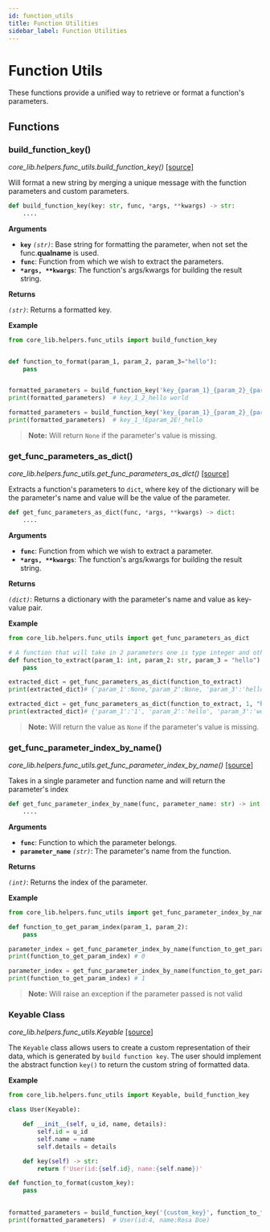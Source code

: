 ```yaml
---
id: function_utils
title: Function Utilities
sidebar_label: Function Utilities
---
```


# Function Utils

These functions provide a unified way to retrieve or format a function's parameters.

## Functions

### build_function_key()

*core_lib.helpers.func_utils.build_function_key()* [[source]](https://github.com/shay-te/core-lib/blob/master/core_lib/helpers/func_utils.py#L65)

Will format a new string by merging a unique message with the function parameters and custom parameters.

```python
def build_function_key(key: str, func, *args, **kwargs) -> str:
    ....
```

**Arguments**

- **`key`** *`(str)`*: Base string for formatting the parameter, when not set the func.__qualname__ is used.
- **`func`**: Function from which we wish to extract the parameters.
- __`*args, **kwargs`__: The function's args/kwargs for building the result string.


**Returns**

*`(str)`*: Returns a formatted key.

**Example**

```python
from core_lib.helpers.func_utils import build_function_key


def function_to_format(param_1, param_2, param_3="hello"):
    pass


formatted_parameters = build_function_key('key_{param_1}_{param_2}_{param_3}', function_to_format, 1, 2, "hello world")
print(formatted_parameters)  # key_1_2_hello world

formatted_parameters = build_function_key('key_{param_1}_{param_2}_{param_3}', function_to_format, 1)
print(formatted_parameters)  # key_1_!Eparam_2E!_hello
```
> **Note:** Will return `None` if the parameter's value is missing.

### get_func_parameters_as_dict()

*core_lib.helpers.func_utils.get_func_parameters_as_dict()* [[source]](https://github.com/shay-te/core-lib/blob/master/core_lib/helpers/func_utils.py#L48)

Extracts a function's parameters to `dict`, where key of the dictionary will be the parameter's name and value will be the value of the parameter.

```python
def get_func_parameters_as_dict(func, *args, **kwargs) -> dict:
    ....
```

**Arguments**

- **`func`**: Function from which we wish to extract a parameter.
- __`*args, **kwargs`__: The function's args/kwargs for building the result string.


**Returns**

*`(dict)`*: Returns a dictionary with the parameter's name and value as key-value pair.

**Example**

```python
from core_lib.helpers.func_utils import get_func_parameters_as_dict

# A function that will take in 2 parameters one is type integer and other is string
def function_to_extract(param_1: int, param_2: str, param_3 = "hello"):
    pass

extracted_dict = get_func_parameters_as_dict(function_to_extract) 
print(extracted_dict)# {'param_1':None,'param_2':None, 'param_3':'hello'}

extracted_dict = get_func_parameters_as_dict(function_to_extract, 1, "hello", "world") 
print(extracted_dict)# {'param_1':'1', 'param_2':'hello', 'param_3':'world'}
```
> **Note:** Will return the value as `None` if the parameter's value is missing.


### get_func_parameter_index_by_name()

*core_lib.helpers.func_utils.get_func_parameter_index_by_name()* [[source]](https://github.com/shay-te/core-lib/blob/master/core_lib/helpers/func_utils.py#L10)

Takes in a single parameter and function name and will return the parameter's index

```python
def get_func_parameter_index_by_name(func, parameter_name: str) -> int:
    ....
```

**Arguments**

- **`func`**: Function to which the parameter belongs.
- **`parameter_name`** *`(str)`*: The parameter's name from the function.


**Returns**

*`(int)`*: Returns the index of the parameter.

**Example**

```python
from core_lib.helpers.func_utils import get_func_parameter_index_by_name

def function_to_get_param_index(param_1, param_2):
    pass

parameter_index = get_func_parameter_index_by_name(function_to_get_param_index, "param_1") 
print(function_to_get_param_index) # 0

parameter_index = get_func_parameter_index_by_name(function_to_get_param_index, "param_2")
print(function_to_get_param_index) # 1
```
> **Note:** Will raise an exception if the parameter passed is not valid


### Keyable Class

*core_lib.helpers.func_utils.Keyable* [[source]](https://github.com/shay-te/core-lib/blob/master/core_lib/helpers/func_utils.py#L20)

The `Keyable` class allows users to create a custom representation of their data, which is generated by `build function key`.
The user should implement the abstract function `key()` to return the custom string of formatted data.

**Example**
```python
from core_lib.helpers.func_utils import Keyable, build_function_key

class User(Keyable):

    def __init__(self, u_id, name, details):
        self.id = u_id
        self.name = name
        self.details = details

    def key(self) -> str:
        return f'User(id:{self.id}, name:{self.name})'

def function_to_format(custom_key):
    pass

        
formatted_parameters = build_function_key('{custom_key}', function_to_format, User(4, 'Rosa Doe'))
print(formatted_parameters)  # User(id:4, name:Rosa Doe)
```